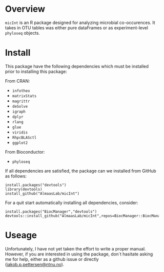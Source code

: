 # Overview
`micInt` is an R package designed for analyzing microbial co-occurences. It takes in OTU tables was either pure dataFrames or as experiment-level `phyloseq` objects.

# Install
This package have the following dependencies which must be installed prior to installing this package:

From CRAN:
  * `infotheo`
  * `matrixStats`
  * `magrittr`
  * `deSolve`
  * `igraph`
  * `dplyr`
  * `rlang`
  * `glue`
  * `viridis`
  * `RhpcBLASctl`
  * `ggplot2`

[//]: # (Hello)

From Bioconductor:
* `phyloseq`

If all dependencies are satisfied, the package can we installed from GitHub as follows:
```
install.packages("devtools")
library(devtools)
install_github("AlmaasLab/micInt")
```

For a quit start automatically installing all dependencies, consider:
```
install.packages("BiocManager","devtools")
devtools::install_github("AlmaasLab/micInt",repos=BiocManager::BiocManager::repositories())
```

# Useage
Unfortunately, I have not yet taken the effort to write a proper manual. However, if you are interested in using the package, don`t hasitate asking me for help, either as a github issue or directly (jakob.p.pettersen@ntnu.no).
